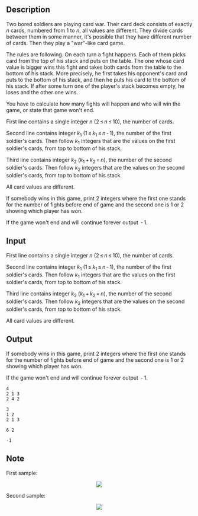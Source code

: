 ## Description

<div><p>Two bored soldiers are playing card war. Their card deck consists of exactly <span class="tex-span"><i>n</i></span> cards, numbered from <span class="tex-span">1</span> to <span class="tex-span"><i>n</i></span>, <span class="tex-font-style-bf">all values are different</span>. They divide cards between them in some manner, it's possible that they have different number of cards. Then they play a "war"-like card game. </p><p>The rules are following. On each turn a <span class="tex-font-style-it">fight</span> happens. Each of them picks card from the top of his stack and puts on the table. The one whose card value is bigger wins this <span class="tex-font-style-it">fight</span> and takes both cards from the table to the bottom of his stack. More precisely, he first takes his opponent's card and puts to the bottom of his stack, and then he puts his card to the bottom of his stack. If after some turn one of the player's stack becomes empty, he loses and the other one wins. </p><p>You have to calculate how many <span class="tex-font-style-it">fights</span> will happen and who will win the game, or state that game won't end.</p></div><div class="input-specification"><p>First line contains a single integer <span class="tex-span"><i>n</i></span> (<span class="tex-span">2 ≤ <i>n</i> ≤ 10</span>), the number of cards.</p><p>Second line contains integer <span class="tex-span"><i>k</i><sub class="lower-index">1</sub></span> (<span class="tex-span">1 ≤ <i>k</i><sub class="lower-index">1</sub> ≤ <i>n</i> - 1</span>), the number of the first soldier's cards. Then follow <span class="tex-span"><i>k</i><sub class="lower-index">1</sub></span> integers that are the values on the first soldier's cards, from top to bottom of his stack.</p><p>Third line contains integer <span class="tex-span"><i>k</i><sub class="lower-index">2</sub></span> (<span class="tex-span"><i>k</i><sub class="lower-index">1</sub> + <i>k</i><sub class="lower-index">2</sub> = <i>n</i></span>), the number of the second soldier's cards. Then follow <span class="tex-span"><i>k</i><sub class="lower-index">2</sub></span> integers that are the values on the second soldier's cards, from top to bottom of his stack.</p><p><span class="tex-font-style-bf">All card values are different.</span></p></div><div class="output-specification"><p>If somebody wins in this game, print <span class="tex-span">2</span> integers where the first one stands for the number of <span class="tex-font-style-it">fights</span> before end of game and the second one is <span class="tex-span">1</span> or <span class="tex-span">2</span> showing which player has won.</p><p>If the game won't end and will continue forever output <span class="tex-span"> - 1</span>.</p></div>

## Input

<p>First line contains a single integer <span class="tex-span"><i>n</i></span> (<span class="tex-span">2 ≤ <i>n</i> ≤ 10</span>), the number of cards.</p><p>Second line contains integer <span class="tex-span"><i>k</i><sub class="lower-index">1</sub></span> (<span class="tex-span">1 ≤ <i>k</i><sub class="lower-index">1</sub> ≤ <i>n</i> - 1</span>), the number of the first soldier's cards. Then follow <span class="tex-span"><i>k</i><sub class="lower-index">1</sub></span> integers that are the values on the first soldier's cards, from top to bottom of his stack.</p><p>Third line contains integer <span class="tex-span"><i>k</i><sub class="lower-index">2</sub></span> (<span class="tex-span"><i>k</i><sub class="lower-index">1</sub> + <i>k</i><sub class="lower-index">2</sub> = <i>n</i></span>), the number of the second soldier's cards. Then follow <span class="tex-span"><i>k</i><sub class="lower-index">2</sub></span> integers that are the values on the second soldier's cards, from top to bottom of his stack.</p><p><span class="tex-font-style-bf">All card values are different.</span></p>

## Output

<p>If somebody wins in this game, print <span class="tex-span">2</span> integers where the first one stands for the number of <span class="tex-font-style-it">fights</span> before end of game and the second one is <span class="tex-span">1</span> or <span class="tex-span">2</span> showing which player has won.</p><p>If the game won't end and will continue forever output <span class="tex-span"> - 1</span>.</p>





```input1
4
2 1 3
2 4 2

```




```input2
3
1 2
2 1 3

```




```output1
6 2
```




```output2
-1
```



## Note

<p>First sample: </p><center> <img class="tex-graphics" src="file://3KIB8K5i.png" style="max-width: 100.0%;max-height: 100.0%;"> </center><p>Second sample: </p><center> <img class="tex-graphics" src="file://ZQASJdHc.png" style="max-width: 100.0%;max-height: 100.0%;"> </center>
